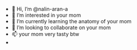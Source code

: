 - 👋 Hi, I’m @nalin-aran-a
- 👀 I’m interested in your mom
- 🌱 I’m currently learning the anatomy of your mom
- 💞️ I’m looking to collaborate on your mom
- 📫 your mom very tasty btw
-

<!---
nalin-aran-a/nalin-aran-a is a ✨ special ✨ repository because its `README.md` (this file) appears on your GitHub profile.
You can click the Preview link to take a look at your changes.
--->
